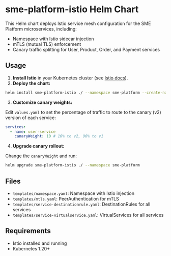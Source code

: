 # sme-platform-istio Helm Chart

This Helm chart deploys Istio service mesh configuration for the SME Platform microservices, including:

- Namespace with Istio sidecar injection
- mTLS (mutual TLS) enforcement
- Canary traffic splitting for User, Product, Order, and Payment services

## Usage

1. **Install Istio** in your Kubernetes cluster (see [Istio docs](https://istio.io/latest/docs/setup/)).
2. **Deploy the chart:**

```sh
helm install sme-platform-istio ./ --namespace sme-platform --create-namespace
```

3. **Customize canary weights:**

Edit `values.yaml` to set the percentage of traffic to route to the canary (v2) version of each service:

```yaml
services:
  - name: user-service
    canaryWeight: 10 # 10% to v2, 90% to v1
```

4. **Upgrade canary rollout:**

Change the `canaryWeight` and run:

```sh
helm upgrade sme-platform-istio ./ --namespace sme-platform
```

## Files
- `templates/namespace.yaml`: Namespace with Istio injection
- `templates/mtls.yaml`: PeerAuthentication for mTLS
- `templates/service-destinationrule.yaml`: DestinationRules for all services
- `templates/service-virtualservice.yaml`: VirtualServices for all services

## Requirements
- Istio installed and running
- Kubernetes 1.20+ 